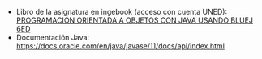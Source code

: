 - Libro de la asignatura en ingebook (acceso con cuenta UNED): [PROGRAMACIÓN ORIENTADA A OBJETOS CON JAVA USANDO BLUEJ 6ED](https://www-ingebook-com.bibliotecauned.idm.oclc.org/ib/NPcd/IB_Escritorio_Visualizar?cod_primaria=1000193&libro=6851)
- Documentación Java: https://docs.oracle.com/en/java/javase/11/docs/api/index.html
